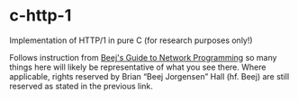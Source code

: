 # c-http-1
Implementation of HTTP/1 in pure C (for research purposes only!)

Follows instruction from [Beej's Guide to Network Programming](https://beej.us/guide/bgnet/html/) so many things here will likely be representative of what you see there. Where applicable, rights reserved by Brian “Beej Jorgensen” Hall (hf. Beej) are still reserved as stated in the previous link.
